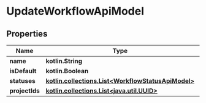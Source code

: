 
# UpdateWorkflowApiModel

## Properties
| Name | Type | Description | Notes |
| ------------ | ------------- | ------------- | ------------- |
| **name** | **kotlin.String** |  |  |
| **isDefault** | **kotlin.Boolean** |  |  |
| **statuses** | [**kotlin.collections.List&lt;WorkflowStatusApiModel&gt;**](WorkflowStatusApiModel.md) |  |  |
| **projectIds** | [**kotlin.collections.List&lt;java.util.UUID&gt;**](java.util.UUID.md) |  |  |



